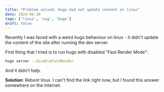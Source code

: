 ```yaml
---
title: "Problem solved: Hugo did not update content on linux"
date: 2024-06-20
tags: ['linux', 'ssg', 'hugo']
draft: false
---
```


Recently I was faced with a weird hugo behaviour on linux - it
didn't update the content of the site after running the dev server.

First thing that I tried is to run hugo with disabled "Fast Render Mode":

```bash
hugo server --disableFastRender
```

And it didn't help.

**Solution**: Reboot linux. I can't find the link right now,
but I found this answer somewhere on the internet.
